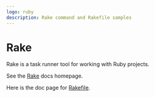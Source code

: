 ```yaml
---
logo: ruby
description: Rake command and Rakefile samples
---
```

# Rake

Rake is a task runner tool for working with Ruby projects.

See the [Rake](https://ruby.github.io/rake/) docs homepage.

Here is the doc page for [Rakefile](https://ruby.github.io/rake/doc/rakefile_rdoc.html).
